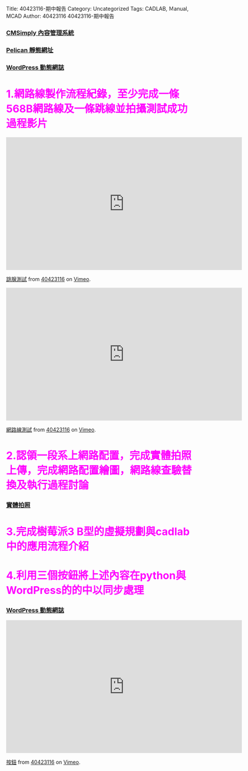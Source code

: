 Title: 40423116-期中報告
Category: Uncategorized
Tags: CADLAB, Ｍanual, MCAD
Author: 40423116
40423116-期中報告

<!-- PELICAN_END_SUMMARY -->




<h3><a href="https://cmsimply-read40423116.rhcloud.com/">CMSimply 內容管理系統</a></h3>
<h3><a href="http://40423116.github.io/Blog/post/index.html">Pelican 靜態網址</a></h3>
<h3><a href="http://wp-read40423116.rhcloud.com/">WordPress 動態網誌</a></h3>

<h1><span style="color: #ff00ff;">1.網路線製作流程紀錄，至少完成一條568B網路線及一條跳線並拍攝測試成功過程影片</span></h1>
<iframe src="https://player.vimeo.com/video/164574758" width="640" height="360" frameborder="0" allowfullscreen="allowfullscreen"></iframe>

<a href="https://vimeo.com/164574758">跳腺測試</a> from <a href="https://vimeo.com/user46450524">40423116</a> on <a href="https://vimeo.com">Vimeo</a>.

<iframe src="https://player.vimeo.com/video/164577214" width="640" height="360" frameborder="0" allowfullscreen="allowfullscreen"></iframe>

<a href="https://vimeo.com/164577214">網路線測試</a> from <a href="https://vimeo.com/user46450524">40423116</a> on <a href="https://vimeo.com">Vimeo</a>.
<h1><span style="color: #ff00ff;">2.認領一段系上網路配置，完成實體拍照上傳，完成網路配置繪圖，網路線查驗替換及執行過程討論</span></h1>
<h3><a href="https://cmsimply-read40423116.rhcloud.com/get_page?heading=%3Cspan%3E%3Cspan%3E%E5%AF%A6%E9%AB%94%E6%8B%8D%E7%85%A7%3C%2Fspan%3E%3C%2Fspan%3E">實體拍照</a></h3>

<h1><span style="color: #ff00ff;">3.完成樹莓派3 B型的虛擬規劃與cadlab中的應用流程介紹</span></h1>
<h1><span style="color: #ff00ff;">4.利用三個按鈕將上述內容在python與WordPress的的中以同步處理</span></h1>
<h3><a href="http://wp-read40423116.rhcloud.com/">WordPress 動態網誌</a></h3>
<iframe src="https://player.vimeo.com/video/164586263" width="640" height="360" frameborder="0" webkitallowfullscreen mozallowfullscreen allowfullscreen></iframe>
<p><a href="https://vimeo.com/164586263">按鈕</a> from <a href="https://vimeo.com/user46450524">40423116</a> on <a href="https://vimeo.com">Vimeo</a>.</p>
